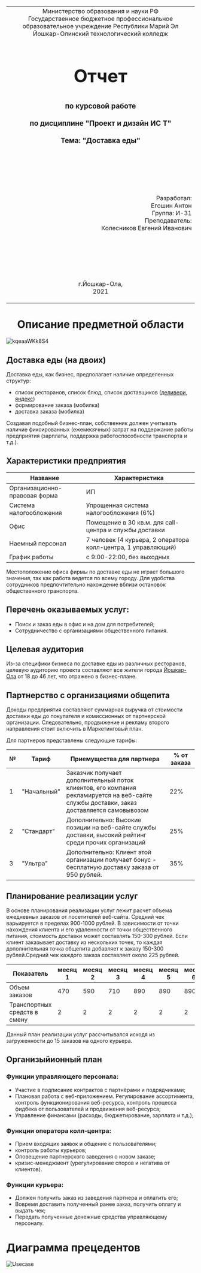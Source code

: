 <table style="width: 100%;">
  <tr>
    <td style="text-align: center; border: none;">
    Министерство образования и науки РФ<br>
Государственное бюджетное профессиональное образовательное учреждение Республики Марий Эл<br>
Йошкар-Олинский технологический колледж
</td>
  </tr>
  <tr>
    <td style="text-align: center; border: none; height: 15em;">
    <h2 style="font-size:3em;">Отчет</h2>
      <h3>по курсовой работе<br><br> по дисциплине "Проект и дизайн ИС Т"<br><br> Тема:<b> "Доставка еды"<b> </h3></td>
  </tr>
  <tr>
    <br><br><td style="text-align: right; border: none; height: 20em;">
      Разработал:<br/>
      Егошин Антон<br>
      Группа: И-31<br>
      Преподаватель:<br>
      Колесников Евгений Иванович
    </td>
  </tr>
  <tr>
    <td style="text-align: center; border: none; height: 5em;">
    г.Йошкар-Ола,<br> 2021</td>
  </tr>
</table>

<div style="page-break-after: always;"></div>

 
 






<h1 align="center"> Описание предметной области</h1>

 
 ![kqeaaWKk8S4](https://user-images.githubusercontent.com/78643217/132090652-1f35d72c-37e0-4ea7-b642-d8dcbe77ca49.jpg)



 ## Доставка еды (на двоих)
 Доставка еды, как бизнес, предполагает наличие определенных структур:
 * список ресторанов, список блюд, список доставщиков ([деливери](https://www.delivery-club.ru/moscow?_1ld=3211342_1&utm_source=yandex&utm_medium=cpc&utm_term=деливери%20клаб&utm_campaign=s-dc-rgn-brnd-general-rgn-gro-wa-09-06-2021-22-31-00-62669792&utm_content=v2%7C%7C10794572976%7C%7C32349661072%7C%7Cделивери%20клаб%7C%7C2%7C%7Cpremium%7C%7Cnone%7C%7Csearch%7C%7Cno), [яндекс](https://eda.yandex.ru/moscow/?shippingType=delivery&utm_campaign=52515371.%5BEDA%5DDT_BR-goal_RU-ALL-200_brand_restype-search_NU&utm_content=&utm_medium=cpc&utm_source=yasearch&utm_term=яндекс%20еда%7Cpid%7C20970723560%7Caid%7C9175494633&yclid=5175008866640120955))
 * формирование заказа (мобилка)
 * доставка заказа (мобилка)

Создавая подобный бизнес-план, собственник должен учитывать наличие фиксированных (ежемесячных) затрат на поддержание работы предприятия (зарплаты, поддержка работоспособности транспорта и т.д.).

## Характеристики предприятия

| Название                     | Характеристика   
| -------------                |-------------   
| Организационно-правовая форма|         ИП         
| Система налогообложения      | Упрощенная система налогообложения (6%)    
| Офис                         | Помещение в 30 кв.м. для call-центра и службы доставки    
| Наемный персонал             | 7 человек (4 курьера, 2 оператора колл-центра, 1 управляющий) 
|График работы                 | с 9:00-22:00, без выходных

Местоположение офиса фирмы по доставке еды не играет большого значения, так как работа ведется по всему городу. Для удобства сотрудников предпочтительно нахождение вблизи остановок общественного транспорта.

## Перечень оказываемых услуг:
* Поиск и заказ еды в офис и на дом для потребителей;
* Сотрудничество с организациями общественного питания.

## Целевая аудитория
Из-за специфики бизнеса по доставке еды из различных ресторанов, целевую аудиторию проекта составляют все жители города [Йошкар-Ола](https://i-ola.ru/) от 18 до 46 лет, что отражено в бизнес-плане.

## Партнерство с организациями общепита
Доходы предприятия составляют суммарная выручка от стоимости доставки еды до покупателя и комиссионных от партнерской организации. Следовательно, продвижение и рекламу второго направления стоит включить в Маркетинговый план. 

Для партнеров представлены следующие тарифы:

| № | Тариф      | Приемущества для партнера |% от заказа
|---|----------- | --------------------------|------------
| 1 | "Начальный"| Заказчик получает дополнительный поток клиентов, его компания рекламируется на веб-сайте службы доставки, заказ доставляется самовывозом | 22%
| 2 | "Стандарт" | Дополнительно: Высокие позиции на веб-сайте службы доставки, высокий рейтинг среди прочих организаций | 25%
| 3 | "Ультра"   | Дополнительно: Клиент этой организации получает бонус - бесплатную доставку заказа от 950 рублей. | 35%

## Планирование реализации услуг
В основе планирования реализации услуг лежит расчет объема ежедневных заказов от посетителей веб-сайта. Средний чек варьируется в пределах 900-1000 рублей. В зависимости от точки нахождения клиента и его удаленности от точки общественного питания, стоимость доставки может составлять 150-300 рублей. Если клиент заказывает доставку из нескольких точек, то каждая дополнительная точка общепита добавляет к заказу 150-300 рублей.Средний чек каждого заказа составляет около 225 рублей.

| Показатель                  |  месяц 1 | месяц 2 | месяц 3 | месяц 4 | месяц 5 | месяц 6
|------------                 |----------|---------|---------|---------|---------|---------
| Объем заказов               |470       |590      |710      |890      |890      |890
|Транспортных средств в смену |2         |2        |2        |2        |2        |2

Данный план реализации услуг рассчитывался исходя из загруженности до 15 заказов на одного курьера.


  
## Организыйионный план
  
  
  ### Функции управляющего персонала:
  * Участие в подписание контрактов с партнёрами и подрядчиками;
  * Плановая работа с веб-приложением. Регулирование ассортимента, контроль функционирования веб-ресурса, контроль процесса фидбека от пользователей и продвижения веб-ресурса;
  * Управление финансами (расходы, бюджетирование, зарплата и т.д.);

  ### Функции оператора колл-центра:
  * Прием входящих заявок и общение с пользователями;
  * контроль работы курьеров;
  * Оповещение партнерского заведения о новом заказе;
  * кризис-менеджмент (урегулирование споров и негатива от клиентов).

  ### Функции курьера:
  * Должен получить заказ из заведения партнера и оплатить его;
  * Вовремя доставить полученный ранее заказ, получить оплату и выдать чек;
  * Передать полученные денежные средства управляющему персоналу.

  # Диаграмма прецедентов
  
  
  ![Usecase](https://user-images.githubusercontent.com/78643217/132732354-1403086a-288b-4eca-8a2a-a48c8d3d7b06.png)

